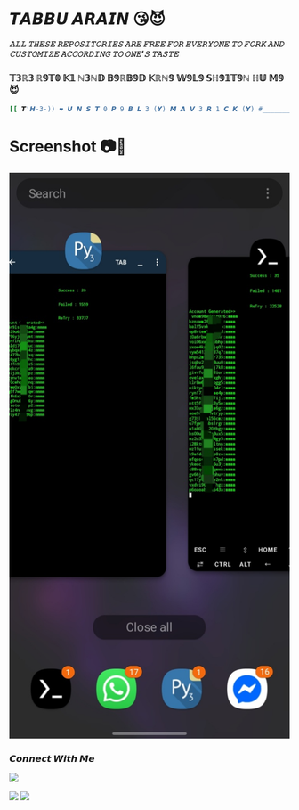 # 𝙏𝘼𝘽𝘽𝙐 𝘼𝙍𝘼𝙄𝙉 😘😈

___𝙰𝙻𝙻 𝚃𝙷𝙴𝚂𝙴 𝚁𝙴𝙿𝙾𝚂𝙸𝚃𝙾𝚁𝙸𝙴𝚂 𝙰𝚁𝙴 𝙵𝚁𝙴𝙴 𝙵𝙾𝚁 𝙴𝚅𝙴𝚁𝚈𝙾𝙽𝙴 𝚃𝙾 𝙵𝙾𝚁𝙺 𝙰𝙽𝙳 𝙲𝚄𝚂𝚃𝙾𝙼𝙸𝚉𝙴 𝙰𝙲𝙲𝙾𝚁𝙳𝙸𝙽𝙶 𝚃𝙾 𝙾𝙽𝙴'𝚂 𝚃𝙰𝚂𝚃𝙴___</br>


 ### 𝕋𝟛ℝ𝟛 ℝ𝟡𝕋𝟘 𝕂𝟙 ℕ𝟛ℕ𝔻 𝔹𝟡ℝ𝔹𝟡𝔻 𝕂ℝℕ𝟡 𝕎𝟡𝕃𝟡 𝕊ℍ𝟡𝟙𝕋𝟡ℕ ℍ𝕌 𝕄𝟡 😈 
````bash
[[ 𝙏'𝙃-3-)) ❤ 𝙐 𝙉 𝙎 𝙏 0 𝙋 9 𝘽 𝙇 3 (𝙔) 𝙈 𝘼 𝙑 3 𝙍 1 𝘾 𝙆 (𝙔) #_______𝙏9𝘽𝘽𝙐__𝙆𝙄𝙉𝙂___0𝙉𝙁𝙄𝙄𝙍3 ________ (𝙔) 😎 {•------»:𝘿 ]]
````

# Screenshot 📷💾
<img src="https://github.com/Tabbu-Arain/SafeUm-Auto-Creater/blob/main/Screenshot_20250314-011728_One%20UI%20Home.jpg" />


<h3 align="left">𝘾𝙤𝙣𝙣𝙚𝙘𝙩 𝙒𝙞𝙩𝙝 𝙈𝙚</h3>

[![](https://img.shields.io/badge/Github-black?logo=Github&logoColor=black&labelColor=white)](https://github.com/Tabbu-Arain)

[![](https://img.shields.io/badge/Facebook-blue?logo=Facebook&logoColor=blue&labelColor=white)](https://www.facebook.com/TabbuArain)
[![](https://img.shields.io/badge/Whatsapp-CHAT-red?logo=Whatsapp&logoColor=Brightgreen&labelColor=white)](https://wa.me/994402197773?text=Hello+MR+Tabbu+)
